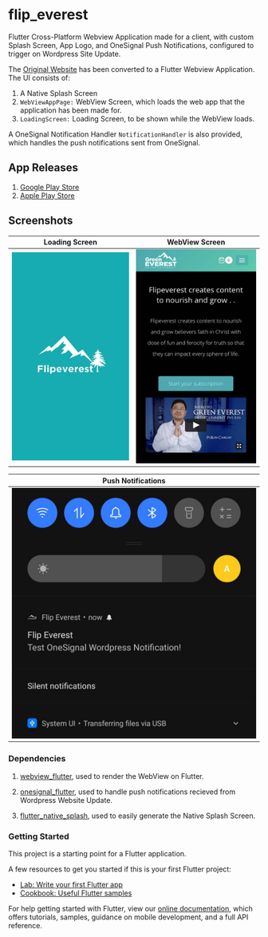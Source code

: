 # flip_everest

Flutter Cross-Platform Webview Application made for a client, with custom Splash Screen, App Logo, and OneSignal Push Notifications, configured to trigger on Wordpress Site Update.

The [Original Website](https://flipeverest.com/) has been converted to a Flutter Webview Application. The UI consists of:

1. A Native Splash Screen
2. `WebViewAppPage:` WebView Screen, which loads the web app that the application has been made for.
3. `LoadingScreen:` Loading Screen, to be shown while the WebView loads.

A OneSignal Notification Handler `NotificationHandler` is also provided, which handles the push notifications sent from OneSignal.

## App Releases

1. [Google Play Store](https://play.google.com/store/apps/details?id=com.dhi13man.flip_everest)
2. [Apple Play Store](https://itunes.apple.com/us/app/flip-everest/id1489749074?mt=8)

## Screenshots

| Loading Screen | WebView Screen |
|:---:|:---:|
| ![Loading Screen](https://raw.githubusercontent.com/dhi13man/flip_everest_webview/main/screenshots/LoadingScreen.jpg) | ![WebView Screen](https://raw.githubusercontent.com/dhi13man/flip_everest_webview/main/screenshots/WebView.jpg) |

| Push Notifications |
|:---:|
| ![Push Notifications](https://raw.githubusercontent.com/dhi13man/flip_everest_webview/main/screenshots/PushNotification.jpg) |

### Dependencies

1. [webview_flutter](https://pub.dev/webview_flutter), used to render the WebView on Flutter.

2. [onesignal_flutter](https://pub.dev/onesignal_flutter), used to handle push notifications recieved from Wordpress Website Update.

3. [flutter_native_splash](https://pub.dev/flutter_native_splash), used to easily generate the Native Splash Screen.

### Getting Started

This project is a starting point for a Flutter application.

A few resources to get you started if this is your first Flutter project:

- [Lab: Write your first Flutter app](https://flutter.dev/docs/get-started/codelab)
- [Cookbook: Useful Flutter samples](https://flutter.dev/docs/cookbook)

For help getting started with Flutter, view our
[online documentation](https://flutter.dev/docs), which offers tutorials,
samples, guidance on mobile development, and a full API reference.

